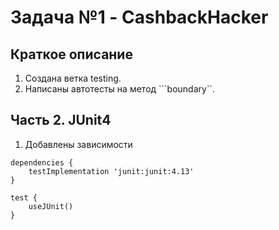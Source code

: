 # Задача №1 - CashbackHacker

## Краткое описание
1. Создана ветка testing.
2. Написаны автотесты на метод ```boundary``.


## Часть 2. JUnit4
1. Добавлены зависимости 
```
dependencies {
    testImplementation 'junit:junit:4.13'
}

test {
    useJUnit()
}
```